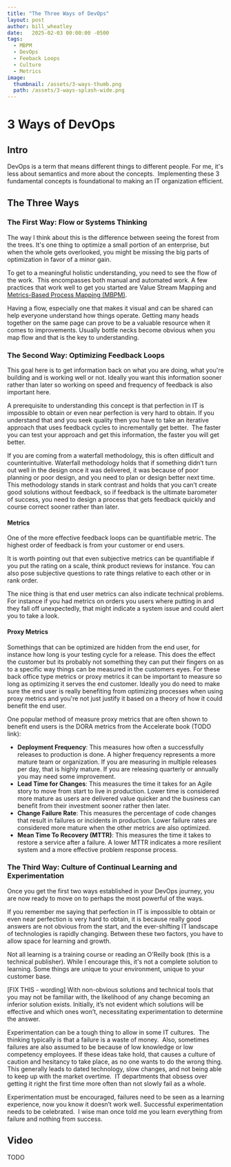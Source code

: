 ```yaml
---
title: "The Three Ways of DevOps"
layout: post
author: bill_wheatley
date:   2025-02-03 00:00:00 -0500
tags: 
  - MBPM
  - DevOps 
  - Feeback Loops
  - Culture
  - Metrics
image:
  thumbnail: /assets/3-ways-thumb.png
  path: /assets/3-ways-splash-wide.png
---
```


# 3 Ways of DevOps

## Intro

DevOps is a term that means different things to different people. For me, it's less about semantics and more about the concepts.  Implementing these 3 fundamental concepts is foundational to making an IT organization efficient.

## The Three Ways

### The First Way: Flow or Systems Thinking

The way I think about this is the difference between seeing the forest from the trees. It's one thing to optimize a small portion of an enterprise, but when the whole gets overlooked, you might be missing the big parts of optimization in favor of a minor gain.  

To get to a meaningful holistic understanding, you need to see the flow of the work.  This encompasses both manual and automated work. A few practices that work well to get you started are Value Stream Mapping and [Metrics-Based Process Mapping (MBPM)](/2024/08/08/mbpm.html).

Having a flow, especially one that makes it visual and can be shared can help everyone understand how things operate.  Getting many heads together on the same page can prove to be a valuable resource when it comes to improvements. Usually bottle necks become obvious when you map flow and that is the key to understanding.

### The Second Way: Optimizing Feedback Loops

This goal here is to get information back on what you are doing, what you're building and is working well or not. Ideally you want this information sooner rather than later so working on speed and frequency of feedback is also important here.

A prerequisite to understanding this concept is that perfection in IT is impossible to obtain or even near perfection is very hard to obtain. If you understand that and you seek quality then you have to take an iterative approach that uses feedback cycles to incrementally get better.  The faster you can test your approach and get this information, the faster you will get better.

If you are coming from a waterfall methodology, this is often difficult and counterintuitive. Waterfall methodology holds that if something didn’t turn out well in the design once it was delivered, it was because of poor planning or poor design, and you need to plan or design better next time.  This methodology stands in stark contrast and holds that you can’t create good solutions without feedback, so if feedback is the ultimate barometer of success, you need to design a process that gets feedback quickly and course correct sooner rather than later.

#### Metrics

One of the more effective feedback loops can be quantifiable metric. The highest order of feedback is from your customer or end users.  

It is worth pointing out that even subjective metrics can be quantifiable if you put the rating on a scale, think product reviews for instance. You can also pose subjective questions to rate things relative to each other or in rank order.

The nice thing is that end user metrics can also indicate technical problems.  For instance if you had metrics on orders you users where putting in and they fall off unexpectedly, that might indicate a system issue and could alert you to take a look.

#### Proxy Metrics

Somethings that can be optimized are hidden from the end user, for instance how long is your testing cycle for a release. This does the effect the customer but its probably not something they can put their fingers on as to a specific way things can be measured in the customers eyes. For these back office type metrics or proxy metrics it can be important to measure so long as optimizing it serves the end customer.  Ideally you do need to make sure the end user is really benefiting from optimizing processes when using proxy metrics and you're not just justify it based on a theory of how it could benefit the end user.

One popular method of measure proxy metrics that are often shown to benefit end users is the DORA metrics from the Accelerate book (TODO link):

* **Deployment Frequency**: This measures how often a successfully releases to production is done. A higher frequency represents a more mature team or organization.  If you are measuring in multiple releases per day, that is highly mature.  If you are releasing quarterly or annually you may need some improvement.
* **Lead Time for Changes**: This measures the time it takes for an Agile story to move from start to live in production. Lower time is considered more mature as users are delivered value quicker and the business can benefit from their investment sooner rather then later.
* **Change Failure Rate**: This measures the percentage of code changes that result in failures or incidents in production. Lower failure rates are considered more mature when the other metrics are also optimized.
* **Mean Time To Recovery (MTTR)**: This measures the time it takes to restore a service after a failure. A lower MTTR indicates a more resilient system and a more effective problem response process.

### The Third Way: Culture of Continual Learning and Experimentation  

Once you get the first two ways established in your DevOps journey, you are now ready to move on to perhaps the most powerful of the ways.  

If you remember me saying that perfection in IT is impossible to obtain or even near perfection is very hard to obtain, it is because really good answers are not obvious from the start, and the ever-shifting IT landscape of technologies is rapidly changing. Between these two factors, you have to allow space for learning and growth.

Not all learning is a training course or reading an O'Reilly book (this is a technical publisher). While I encourage this, it's not a complete solution to learning. Some things are unique to your environment, unique to your customer base.

[FIX THIS - wording] With non-obvious solutions and technical tools that you may not be familiar with, the likelihood of any change becoming an inferior solution exists. Initially, it’s not evident which solutions will be effective and which ones won’t, necessitating experimentation to determine the answer.

Experimentation can be a tough thing to allow in some IT cultures.  The thinking typically is that a failure is a waste of money.  Also, sometimes failures are also assumed to be because of low knowledge or low competency employees. If these ideas take hold, that causes a culture of caution and hesitancy to take place, as no one wants to do the wrong thing. This generally leads to dated technology, slow changes, and not being able to keep up with the market overtime.  IT departments that obsess over getting it right the first time more often than not slowly fail as a whole.

Experimentation must be encouraged, failures need to be seen as a learning experience, now you know it doesn’t work well. Successful experimentation needs to be celebrated.  I wise man once told me you learn everything from failure and nothing from success.

## Video

TODO